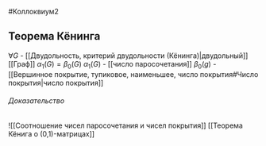 #Коллоквиум2 
## Теорема Кёнинга
$\forall G$ -  [[Двудольность, критерий двудольности (Кёнинга)|двудольный]] [[Граф]] $\alpha_1(G) = \beta_0(G)$
$\alpha_1(G)$ - [[число паросочетания]]
$\beta_0(g)$ - [[Вершинное покрытие, тупиковое, наименьшее, число покрытия#Число покрытия|число покрытия]]
###### Доказательство
![[Соотношение чисел паросочетания и чисел покрытия]]
[[Теорема Кёнига о (0,1)-матрицах]]